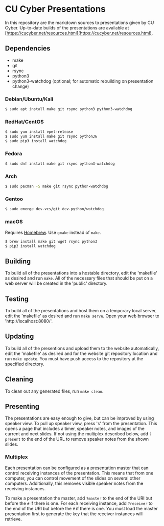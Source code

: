CU Cyber Presentations
======================

In this repository are the markdown sources to presentations given by CU Cyber. Up-to-date builds of the presentations are available at [https://cucyber.net/resources.html](https://cucyber.net/resources.html).


## Dependencies

* make
* git
* rsync
* python3
* python3-watchdog (optional; for automatic rebuilding on presentation change)


### Debian/Ubuntu/Kali

```sh
$ sudo apt install make git rsync python3 python3-watchdog
```


### RedHat/CentOS

```sh
$ sudo yum install epel-release
$ sudo yum install make git rsync python36
$ sudo pip3 install watchdog
```


### Fedora

```sh
$ sudo dnf install make git rsync python3-watchdog
```


### Arch

```sh
$ sudo pacman -S make git rsync python-watchdog
```


### Gentoo

```sh
$ sudo emerge dev-vcs/git dev-python/watchdog
```


### macOS

Requires [Homebrew](https://brew.sh/). Use `gmake` instead of `make`.

```sh
$ brew install make git wget rsync python3
$ pip3 install watchdog
```


## Building

To build all of the presentations into a hostable directory, edit the 'makefile' as desired and run `make`. All of the necessary files that should be put on a web server will be created in the 'public' directory.


## Testing

To build all of the presentations and host them on a temporary local server, edit the 'makefile' as desired and run `make serve`. Open your web browser to 'http://localhost:8080/'.


## Updating

To build all of the presentions and upload them to the website automatically, edit the 'makefile' as desired and for the website git repository location and run `make update`. You must have push access to the repository at the specified directory.


## Cleaning

To clean out any generated files, run `make clean`.


## Presenting

The presentations are easy enough to give, but can be improved by using speaker view. To pull up speaker view, press 's' from the presentation. This opens a page that includes a timer, speaker notes, and images of the current and next slides. If not using the multiplex described below, add `?present` to the end of the URL to remove speaker notes from the shown slides.


### Multiplex

Each presentation can be configured as a presentation master that can control receiving instances of the presentation. This means that from one computer, you can control movement of the slides on several other computers. Additionally, this removes visible speaker notes from the receiving instances.

To make a presentation the master, add `?master` to the end of the URI but before the `#` if there is one. For each receiving instance, add `?receiver` to the end of the URI but before the `#` if there is one. You must load the master presentation first to generate the key that the receiver instances will retrieve.
